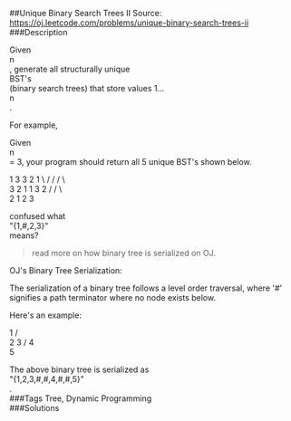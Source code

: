 ##Unique Binary Search Trees II
Source: https://oj.leetcode.com/problems/unique-binary-search-trees-ii  
###Description

                
Given   
n  
, generate all structurally unique   
BST's  
 (binary search trees) that store values 1...  
n  
.  


  

For example,  

Given   
n  
 = 3, your program should return all 5 unique BST's shown below.

  

   1         3     3      2      1
    \       /     /      / \      \
     3     2     1      1   3      2
    /     /       \                 \
   2     1         2                 3
  



  
confused what   
"{1,#,2,3}"  
 means?   
> read more on how binary tree is serialized on OJ.  


  
OJ's Binary Tree Serialization:  

  

The serialization of a binary tree follows a level order traversal, where '#' signifies a path terminator where no node exists below.
  

  

Here's an example:  

  

   1
  / \
 2   3
    /
   4
    \
     5
  

The above binary tree is serialized as   
"{1,2,3,#,#,4,#,#,5}"  
.  
###Tags
Tree, Dynamic Programming  
###Solutions